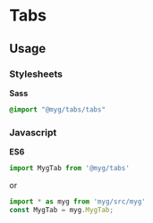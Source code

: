 # Tabs

## Usage

### Stylesheets

**Sass**

```sass
@import "@myg/tabs/tabs"
```

### Javascript

**ES6**

```js
import MygTab from '@myg/tabs'
```

or

```js
import * as myg from 'myg/src/myg'
const MygTab = myg.MygTab;
```
